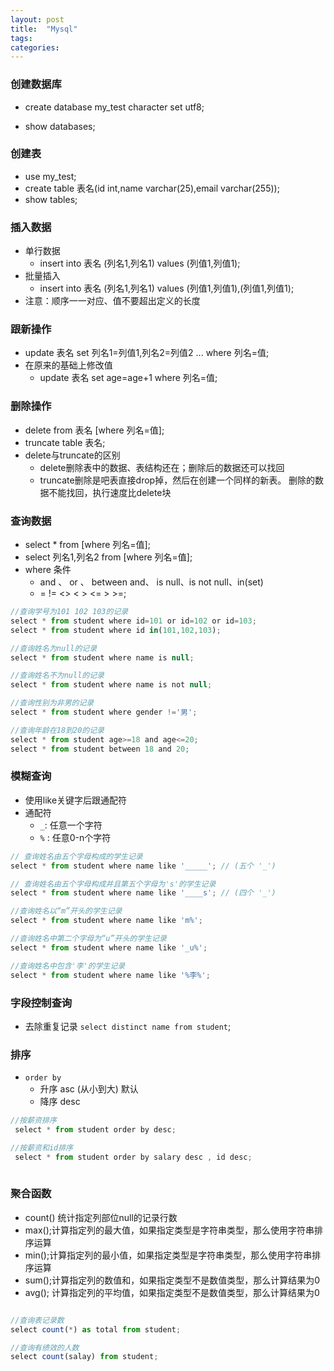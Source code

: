 ```yaml
---
layout: post
title:  "Mysql"
tags:
categories:
---
```


### 创建数据库
- create database my_test character set utf8;

- show databases; 
### 创建表
- use my_test; 
- create table 表名(id int,name varchar(25),email varchar(255));
- show tables;
 
### 插入数据
 - 单行数据
   - insert into 表名 (列名1,列名1) values (列值1,列值1);
 - 批量插入 
   - insert into 表名 (列名1,列名1) values (列值1,列值1),(列值1,列值1);
 - 注意：顺序一一对应、值不要超出定义的长度
 
### 跟新操作
 - update 表名 set 列名1=列值1,列名2=列值2 ... where 列名=值;
 - 在原来的基础上修改值
   - update 表名 set age=age+1 where 列名=值; 
   
### 删除操作
- delete from 表名 [where 列名=值];
- truncate table 表名;
- delete与truncate的区别
    - delete删除表中的数据、表结构还在；删除后的数据还可以找回
    - truncate删除是吧表直接drop掉，然后在创建一个同样的新表。
       删除的数据不能找回，执行速度比delete块 
       
### 查询数据
- select * from [where 列名=值];
- select 列名1,列名2 from [where 列名=值];
- where 条件
   - and 、 or 、 between and、  is null、is not null、in(set)
   - =   !=  <>  < > <= > >=;
```javascript
//查询学号为101 102 103的记录
select * from student where id=101 or id=102 or id=103;
select * from student where id in(101,102,103);

//查询姓名为null的记录
select * from student where name is null;

//查询姓名不为null的记录
select * from student where name is not null;

//查询性别为非男的记录
select * from student where gender !='男';

//查询年龄在18到20的记录
select * from student age>=18 and age<=20;
select * from student between 18 and 20;

```

### 模糊查询
- 使用like关键字后跟通配符
- 通配符 
  -  `_`: 任意一个字符
  - `%` : 任意0-n个字符

```javascript
// 查询姓名由五个字母构成的学生记录
select * from student where name like '_____'; // (五个 '_')

// 查询姓名由五个字母构成并且第五个字母为's'的学生记录
select * from student where name like '____s'; // (四个 '_')

//查询姓名以“m”开头的学生记录
select * from student where name like 'm%';

//查询姓名中第二个字母为“u”开头的学生记录
select * from student where name like '_u%';

//查询姓名中包含'李'的学生记录
select * from student where name like '%李%'; 

```

###  字段控制查询
- 去除重复记录 `select distinct name from student`;
 
### 排序
- `order by`
  -  升序 asc (从小到大) 默认
  - 降序 desc  

```javascript
//按薪资排序
 select * from student order by desc; 

//按薪资和id排序
 select * from student order by salary desc , id desc;
 
```

### 聚合函数
- count() 统计指定列部位null的记录行数
- max();计算指定列的最大值，如果指定类型是字符串类型，那么使用字符串排序运算
- min();计算指定列的最小值，如果指定类型是字符串类型，那么使用字符串排序运算
- sum();计算指定列的数值和，如果指定类型不是数值类型，那么计算结果为0
- avg(); 计算指定列的平均值，如果指定类型不是数值类型，那么计算结果为0

```javascript

//查询表记录数
select count(*) as total from student;

//查询有绩效的人数
select count(salay) from student;

```
